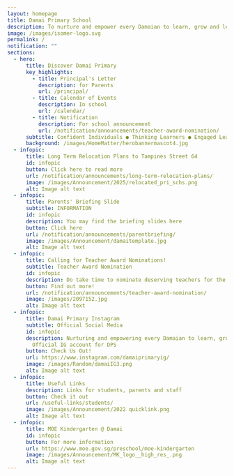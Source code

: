 ```yaml
---
layout: homepage
title: Damai Primary School
description: To nurture and empower every Damaian to learn, grow and lead.
image: /images/isomer-logo.svg
permalink: /
notification: ""
sections:
  - hero:
      title: Discover Damai Primary
      key_highlights:
        - title: Principal's Letter
          description: for Parents
          url: /principal/
        - title: Calendar of Events
          description: In school
          url: /calendar/
        - title: Notification
          description: For school announcement
          url: /notification/announcements/teacher-award-nomination/
      subtitle: Confident Individuals ● Thinking Learners ● Engaged Leaders
      background: /images/HomeMatter/herobannermascot4.jpg
  - infopic:
      title: Long Term Relocation Plans to Tampines Street 64
      id: infopic
      button: Click here to read more
      url: /notification/announcements/long-term-relocation-plans/
      image: /images/Announcement/2025/relocated_pri_schs.png
      alt: Image alt text
  - infopic:
      title: Parents' Briefing Slide
      subtitle: INFORMATION
      id: infopic
      description: You may find the briefing slides here
      button: Click here
      url: /notification/announcements/parentbriefing/
      image: /images/Announcement/damaitemplate.jpg
      alt: Image alt text
  - infopic:
      title: Calling for Teacher Award Nominations!
      subtitle: Teacher Award Nomination
      id: infopic
      description: Do take time to nominate deserving teachers for the awards.
      button: Find out more!
      url: /notification/announcements/teacher-award-nomination/
      image: /images/2097152.jpg
      alt: Image alt text
  - infopic:
      title: Damai Primary Instagram
      subtitle: Official Social Media
      id: infopic
      description: Nurturing and empowering every Damaian to learn, grow and lead.
        Official IG account for DPS
      button: Check Us Out!
      url: https://www.instagram.com/damaiprimaryig/
      image: /images/Random/damaiIG3.png
      alt: Image alt text
  - infopic:
      title: Useful Links
      description: Links for students, parents and staff
      button: Check it out
      url: /useful-links/students/
      image: /images/Announcement/2022 quicklink.png
      alt: Image alt text
  - infopic:
      title: MOE Kindergarten @ Damai
      id: infopic
      button: For more information
      url: https://www.moe.gov.sg/preschool/moe-kindergarten
      image: /images/Announcement/MK_logo__high_res_.png
      alt: Image alt text
---
```

